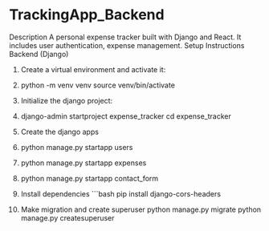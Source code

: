 # TrackingApp_Backend
Description
A personal expense tracker built with Django and React. It includes user authentication, expense management.
Setup Instructions
Backend (Django)
1.	Create a virtual environment and activate it:
2.	  python -m venv venv
  source venv/bin/activate
3.	Initialize the django project:
4.	 django-admin startproject expense_tracker
 cd expense_tracker
5.	Create the django apps
6.	 python manage.py startapp users
7.	 python manage.py startapp expenses
8.	 python manage.py startapp contact_form
 
9.	Install dependencies ```bash pip install django-cors-headers
10.	Make migration and create superuser
  python manage.py migrate
  python manage.py createsuperuser

